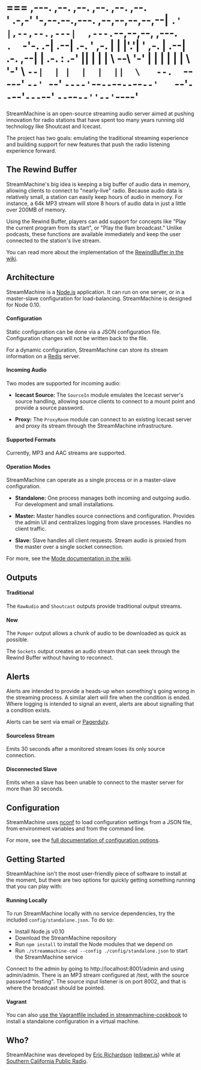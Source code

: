 ===
     ,---.  ,--.                             ,--.   ,--.           ,--.    ,--.              
    '   .-,-'  '-,--.--.,---. ,--,--,--,--,--|   `.'   |,--,--.,---|  ,---.`--,--,--, ,---.  
    `.  `-'-.  .-|  .--| .-. ' ,-.  |        |  |'.'|  ' ,-.  | .--|  .-.  ,--|      | .-. : 
    .-'    ||  | |  |  \   --\ '-'  |  |  |  |  |   |  \ '-'  \ `--|  | |  |  |  ||  \   --. 
    `-----' `--' `--'   `----'`--`--`--`--`--`--'   `--'`--`--'`---`--' `--`--`--''--'`----' 
===

StreamMachine is an open-source streaming audio server aimed at pushing 
innovation for radio stations that have spent too many years running old 
technology like Shoutcast and Icecast.

The project has two goals: emulating the traditional streaming experience and 
building support for new features that push the radio listening experience 
forward.

## The Rewind Buffer

StreamMachine's big idea is keeping a big buffer of audio data in memory, 
allowing clients to connect to "nearly-live" radio. Because audio data is 
relatively small, a station can easily keep hours of audio in memory.  For 
instance, a 64k MP3 stream will store 8 hours of audio data in just a little 
over 200MB of memory.

Using the Rewind Buffer, players can add support for concepts like "Play 
the current program from its start", or "Play the 9am broadcast." Unlike 
podcasts, these functions are available immediately and keep the user connected 
to the station's live stream.

You can read more about the implementation of the 
[RewindBuffer in the wiki](https://github.com/StreamMachine/StreamMachine/wiki/RewindBuffer).

## Architecture

StreamMachine is a [Node.js](http://nodejs.org) application.  It can run on 
one server, or in a master-slave configuration for load-balancing. 
StreamMachine is designed for Node 0.10.

#### Configuration

Static configuration can be done via a JSON configuration file.  Configuration 
changes will not be written back to the file. 

For a dynamic configuration, StreamMachine can store its stream information on 
a [Redis](http://redis.io) server.

#### Incoming Audio

Two modes are supported for incoming audio:

* __Icecast Source:__ The `SourceIn` module emulates the Icecast server's 
	source handling, allowing source clients to connect to a mount point and 
	provide a source password.
	
* __Proxy:__ The `ProxyRoom` module can connect to an existing Icecast server 
	and proxy its stream through the StreamMachine infrastructure.  

#### Supported Formats

Currently, MP3 and AAC streams are supported. 

#### Operation Modes

StreamMachine can operate as a single process or in a master-slave configuration.

* __Standalone:__ One process manages both incoming and outgoing audio. For 
    development and small installations.
  
* __Master:__ Master handles source connections and configuration. Provides the 
    admin UI and centralizes logging from slave processes. Handles no client traffic.
  
* __Slave:__ Slave handles all client requests. Stream audio is proxied from the 
    master over a single socket connection.

For more, see the 
[Mode documentation in the wiki](https://github.com/StreamMachine/StreamMachine/wiki/Modes).

## Outputs

#### Traditional

The `RawAudio` and `Shoutcast` outputs provide traditional output streams.

#### New

The `Pumper` output allows a chunk of audio to be downloaded as quick as 
possible.  

The `Sockets` output creates an audio stream that can seek through the Rewind
Buffer without having to reconnect.

## Alerts

Alerts are intended to provide a heads-up when something's going wrong in 
the streaming process. A similar alert will fire when the condition is ended. 
Where logging is intended to signal an event, alerts are about signalling 
that a condition exists.

Alerts can be sent via email or [Pagerduty](http://pagerduty.com).

#### Sourceless Stream

Emits 30 seconds after a monitored stream loses its only source connection.

#### Disconnected Slave

Emits when a slave has been unable to connect to the master server for more 
than 30 seconds.

## Configuration

StreamMachine uses [nconf](https://github.com/flatiron/nconf) to load 
configuration settings from a JSON file, from environment variables and from 
the command line. 

For more, see the 
[full documentation of configuration options](https://github.com/StreamMachine/StreamMachine/wiki/Configuration-settings).

## Getting Started

StreamMachine isn't the most user-friendly piece of software to install at the 
moment, but there are two options for quickly getting something running that 
you can play with:

#### Running Locally

To run StreamMachine locally with no service dependencies, try the included `config/standalone.json`. To do so:

* Install Node.js v0.10
* Download the StreamMachine repository
* Run `npm install` to install the Node modules that we depend on
* Run `./streammachine-cmd --config ./config/standalone.json` to start the StreamMachine service

Connect to the admin by going to http://localhost:8001/admin and using admin/admin. There is an 
MP3 stream configured at /test, with the source password "testing".  The source input listener is 
on port 8002, and that is where the broadcast should be pointed.

#### Vagrant

You can also [use the Vagrantfile included in streammachine-cookbook](https://github.com/StreamMachine/streammachine-cookbook) 
to install a standalone configuration in a virtual machine.

## Who?

StreamMachine was developed by [Eric Richardson](http://ewr.is) (e@ewr.is) 
while at [Southern California Public Radio](http://scpr.org). 
